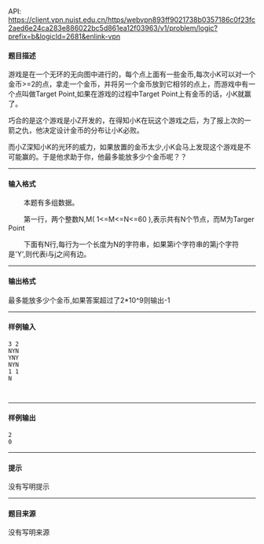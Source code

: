 API: https://client.vpn.nuist.edu.cn/https/webvpn893ff9021738b0357186c0f23fc2aed6e24ca283e886022bc5d861ea12f03963/v1/problem/logic?prefix=b&logicId=2681&enlink-vpn

#### 题目描述

游戏是在一个无环的无向图中进行的，每个点上面有一些金币,每次小K可以对一个金币>=2的点，拿走一个金币，并将另一个金币放到它相邻的点上，而游戏中有一个点叫做Target Point,如果在游戏的过程中Target Point上有金币的话，小K就赢了。

巧合的是这个游戏是小Z开发的，在得知小K在玩这个游戏之后，为了报上次的一箭之仇，他决定设计金币的分布让小K必败。

而小Z深知小K的光环的威力，如果放置的金币太少,小K会马上发现这个游戏是不可能赢的。于是他求助于你，他最多能放多少个金币呢？？

---

#### 输入格式

        本题有多组数据。

        第一行，两个整数N,M( 1<=M<=N<=60 ),表示共有N个节点，而M为Targer Point

        下面有N行,每行为一个长度为N的字符串，如果第i个字符串的第j个字符是'Y',则代表i与j之间有边。

---

#### 输出格式

最多能放多少个金币,如果答案超过了2\*10^9则输出-1

---

#### 样例输入
```
3 2
NYN
YNY
NYN
1 1
N
 
 
```

---

#### 样例输出
```
2
0

```

---

#### 提示

没有写明提示

---

#### 题目来源

没有写明来源